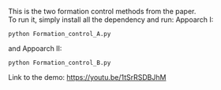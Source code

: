 This is the two formation control methods from the paper.  
To run it, simply install all the dependency and run:
Appoarch I:
```
python Formation_control_A.py
```
and Appoarch II:
```
python Formation_control_B.py
```
Link to the demo:
https://youtu.be/1tSrRSDBJhM 
